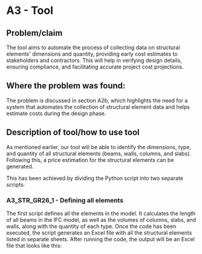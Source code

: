 # A3 - Tool

## Problem/claim
The tool aims to automate the process of collecting data on structural elements' dimensions and quantity, providing early cost estimates to stakeholders and contractors. This will help in verifying design details, ensuring compliance, and facilitating accurate project cost projections.

## Where the problem was found:
The problem is discussed in section A2b, which highlights the need for a system that automates the collection of structural element data and helps estimate costs during the design phase.

## Description of tool/how to use tool
As mentioned earlier, our tool will be able to identify the dimensions, type, and quantity of all structural elements (beams, walls, columns, and slabs). Following this, a price estimation for the structural elements can be generated.

This has been achieved by dividing the Python script into two separate scripts:

### A3_STR_GR26_1 - Defining all elements
The first script defines all the elements in the model. It calculates the length of all beams in the IFC model, as well as the volumes of columns, slabs, and walls, along with the quantity of each type.
Once the code has been executed, the script generates an Excel file with all the structural elements listed in separate sheets. After running the code, the output will be an Excel file that looks like this:


